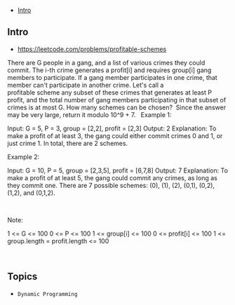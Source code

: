- [Intro](#intro)

## Intro

- https://leetcode.com/problems/profitable-schemes

There are G people in a gang, and a list of various crimes they could commit.
The i-th crime generates a profit[i] and requires group[i] gang members to participate.
If a gang member participates in one crime, that member can't participate in another crime.
Let's call a profitable scheme any subset of these crimes that generates at least P profit, and the total number of gang members participating in that subset of crimes is at most G.
How many schemes can be chosen?  Since the answer may be very large, return it modulo 10^9 + 7.
 
Example 1:

Input: G = 5, P = 3, group = [2,2], profit = [2,3]
Output: 2
Explanation: 
To make a profit of at least 3, the gang could either commit crimes 0 and 1, or just crime 1.
In total, there are 2 schemes.


Example 2:

Input: G = 10, P = 5, group = [2,3,5], profit = [6,7,8]
Output: 7
Explanation: 
To make a profit of at least 5, the gang could commit any crimes, as long as they commit one.
There are 7 possible schemes: (0), (1), (2), (0,1), (0,2), (1,2), and (0,1,2).

 

Note:

1 <= G <= 100
0 <= P <= 100
1 <= group[i] <= 100
0 <= profit[i] <= 100
1 <= group.length = profit.length <= 100


 



## Topics

- `Dynamic Programming`


